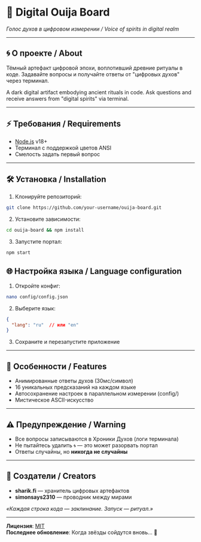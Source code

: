 # 🔮 Digital Ouija Board  
*Голос духов в цифровом измерении / Voice of spirits in digital realm*  

---

## 🌀 О проекте / About  
Тёмный артефакт цифровой эпохи, воплотивший древние ритуалы в коде. Задавайте вопросы и получайте ответы от "цифровых духов" через терминал.  

A dark digital artifact embodying ancient rituals in code. Ask questions and receive answers from "digital spirits" via terminal.

---

## ⚡ Требования / Requirements  
- [Node.js](https://nodejs.org/) v18+  
- Терминал с поддержкой цветов ANSI  
- Смелость задать первый вопрос  

---

## 🛠️ Установка / Installation  
1. Клонируйте репозиторий:  
```bash 
git clone https://github.com/your-username/ouija-board.git
```

2. Установите зависимости:
```bash
cd ouija-board && npm install
```

3. Запустите портал:
```bash
npm start
```

## 🌐 Настройка языка / Language configuration

1. Откройте конфиг:
```bash
nano config/config.json
```

2. Выберите язык:
```json
{
  "lang": "ru"  // или "en"
}
```

3. Сохраните и перезапустите приложение

---

## 🔮 Особенности / Features

- Анимированные ответы духов (30мс/символ)
- 16 уникальных предсказаний на каждом языке
- Автосохранение настроек в параллельном измерении (config/)
- Мистическое ASCII-искусство

---

## ⚠️ Предупреждение / Warning

- Все вопросы записываются в Хроники Духов (логи терминала)
- Не пытайтесь удалить `🌀` — это может разорвать портал
- Ответы случайны, но **никогда не случайны**

---

## 🔗 Создатели / Creators

- **sharik.fi** — хранитель цифровых артефактов
- **simonsays2310** — проводник между мирами

_«Каждая строка кода — заклинание. Запуск — ритуал.»_

---

**Лицензия**: [MIT](https://choosealicense.com/licenses/mit/)  
**Последнее обновление**: Когда звёзды сойдутся вновь... 🌌